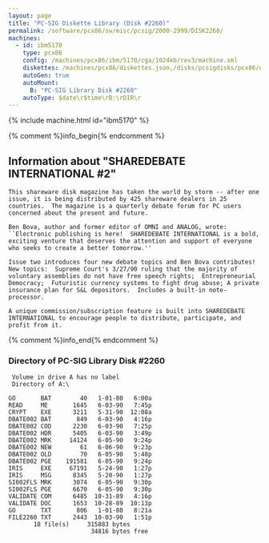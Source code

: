 ```yaml
---
layout: page
title: "PC-SIG Diskette Library (Disk #2260)"
permalink: /software/pcx86/sw/misc/pcsig/2000-2999/DISK2260/
machines:
  - id: ibm5170
    type: pcx86
    config: /machines/pcx86/ibm/5170/cga/1024kb/rev3/machine.xml
    diskettes: /machines/pcx86/diskettes.json,/disks/pcsigdisks/pcx86/diskettes.json
    autoGen: true
    autoMount:
      B: "PC-SIG Library Disk #2260"
    autoType: $date\r$time\rB:\rDIR\r
---
```


{% include machine.html id="ibm5170" %}

{% comment %}info_begin{% endcomment %}

## Information about "SHAREDEBATE INTERNATIONAL #2"

    This shareware disk magazine has taken the world by storm -- after one
    issue, it is being distributed by 425 shareware dealers in 25
    countries.  The magazine is a quarterly debate forum for PC users
    concerned about the present and future.
    
    Ben Bova, author and former editor of OMNI and ANALOG, wrote:
    ``Electronic publishing is here!  SHAREDEBATE INTERNATIONAL is a bold,
    exciting venture that deserves the attention and support of everyone
    who seeks to create a better tomorrow.''
    
    Issue two introduces four new debate topics and Ben Bova contributes!
    New topics:  Supreme Court's 3/27/90 ruling that the majority of
    voluntary assemblies do not have free speech rights;  Entrepreneurial
    Democracy;  Futuristic currency systems to fight drug abuse; A private
    insurance plan for S&L depositors.  Includes a built-in note-
    processor.
    
    A unique commission/subscription feature is built into SHAREDEBATE
    INTERNATIONAL to encourage people to distribute, participate, and
    profit from it.
{% comment %}info_end{% endcomment %}


### Directory of PC-SIG Library Disk #2260

     Volume in drive A has no label
     Directory of A:\

    GO       BAT        40   1-01-80   6:00a
    READ     ME       1645   6-03-90   7:45p
    CRYPT    EXE      3211   5-31-90  12:08a
    DBATE002 BAT       849   6-03-90   4:16p
    DBATE002 COD      2230   6-03-90   7:25p
    DBATE002 HDR      5405   6-03-90   3:49p
    DBATE002 MRK     14124   6-05-90   9:24p
    DBATE002 NEW        61   6-06-90   9:23p
    DBATE002 OLD        70   6-05-90   5:48p
    DBATE002 PGE    191581   6-05-90   9:24p
    IRIS     EXE     67191   5-24-90   1:27p
    IRIS     MSG      8345   5-20-90   1:27p
    SI002FLS MRK      3074   6-05-90   9:30p
    SI002FLS PGE      6670   6-05-90   9:30p
    VALIDATE COM      6485  10-31-89   4:16p
    VALIDATE DOC      1653  10-28-89  10:13p
    GO       TXT       806   1-01-80   8:21a
    FILE2260 TXT      2443  10-03-90   1:51p
           18 file(s)     315883 bytes
                           34816 bytes free

